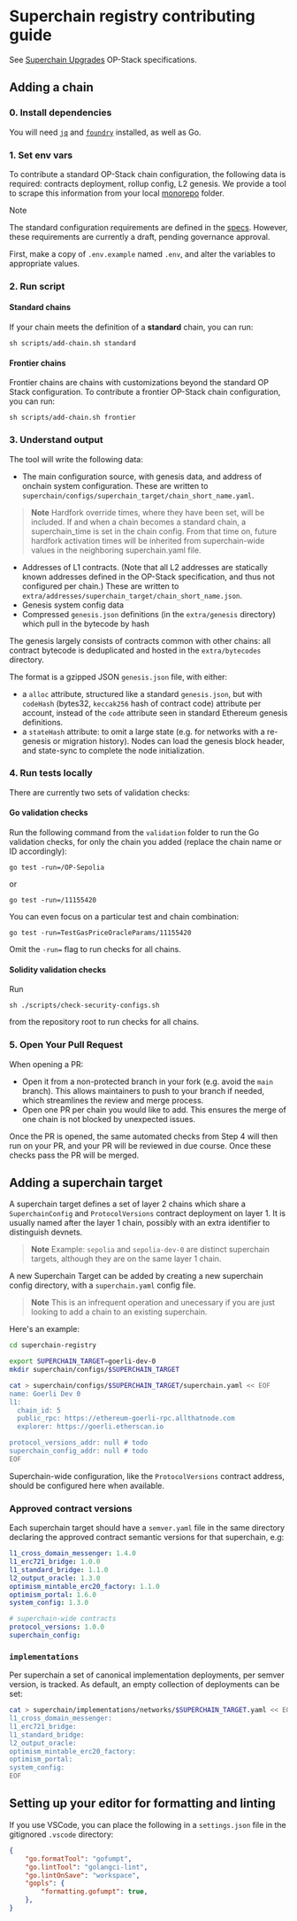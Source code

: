 # Superchain registry contributing guide

See [Superchain Upgrades] OP-Stack specifications.

[Superchain Upgrades]: https://specs.optimism.io/protocol/superchain-upgrades.html



## Adding a chain

### 0. Install dependencies
You will need [`jq`](https://jqlang.github.io/jq/download/) and [`foundry`](https://book.getfoundry.sh/getting-started/installation) installed, as well as Go.

### 1. Set env vars

To contribute a standard OP-Stack chain configuration, the following data is required: contracts deployment, rollup config, L2 genesis. We provide a tool to scrape this information from your local [monorepo](https://github.com/ethereum-optimism/optimism) folder.

> [!NOTE]
> The standard configuration requirements are defined in the [specs](https://specs.optimism.io/protocol/configurability.html). However, these requirements are currently a draft, pending governance approval.

First, make a copy of `.env.example` named `.env`, and alter the variables to appropriate values.

### 2. Run script
#### Standard chains
If your chain meets the definition of a **standard** chain, you can run:


```shell
sh scripts/add-chain.sh standard
```

#### Frontier chains

Frontier chains are chains with customizations beyond the standard OP
Stack configuration. To contribute a frontier OP-Stack chain
configuration, you can run:


```shell
sh scripts/add-chain.sh frontier
```

### 3. Understand output
The tool will write the following data:
- The main configuration source, with genesis data, and address of onchain system configuration. These are written to `superchain/configs/superchain_target/chain_short_name.yaml`.
> **Note**
> Hardfork override times, where they have been set, will be included. If and when a chain becomes a standard chain, a superchain_time is set in the chain config. From that time on, future hardfork activation times will be inherited from superchain-wide values in the neighboring superchain.yaml file.

- Addresses of L1 contracts. (Note that all L2 addresses are statically known addresses defined in the OP-Stack specification, and thus not configured per chain.) These are written to `extra/addresses/superchain_target/chain_short_name.json`.
- Genesis system config data
- Compressed `genesis.json` definitions (in the `extra/genesis` directory) which pull in the bytecode by hash

The genesis largely consists of contracts common with other chains:
all contract bytecode is deduplicated and hosted in the `extra/bytecodes` directory.

The format is a gzipped JSON `genesis.json` file, with either:
- a `alloc` attribute, structured like a standard `genesis.json`,
  but with `codeHash` (bytes32, `keccak256` hash of contract code) attribute per account,
  instead of the `code` attribute seen in standard Ethereum genesis definitions.
- a `stateHash` attribute: to omit a large state (e.g. for networks with a re-genesis or migration history).
  Nodes can load the genesis block header, and state-sync to complete the node initialization.

### 4. Run tests locally
There are currently two sets of validation checks:

#### Go validation checks
Run the following command from the `validation` folder to run the Go validation checks, for only the chain you added (replace the chain name or ID accordingly):
```
go test -run=/OP-Sepolia
```
or
```
go test -run=/11155420
```
You can even focus on a particular test and chain combination:
```
go test -run=TestGasPriceOracleParams/11155420
```
Omit the `-run=` flag to run checks for all chains.

#### Solidity validation checks
Run
```shell
sh ./scripts/check-security-configs.sh
```
from the repository root to run checks for all chains.

### 5. Open Your Pull Request
When opening a PR:
- Open it from a non-protected branch in your fork (e.g. avoid the `main` branch). This allows maintainers to push to your branch if needed, which streamlines the review and merge process.
- Open one PR per chain you would like to add. This ensures the merge of one chain is not blocked by unexpected issues.

Once the PR is opened, the same automated checks from Step 4 will then run on your PR, and your PR will be reviewed in due course. Once these checks pass the PR will be merged.

## Adding a superchain target
A superchain target defines a set of layer 2 chains which share a `SuperchainConfig` and `ProtocolVersions` contract deployment on layer 1. It is usually named after the layer 1 chain, possibly with an extra identifier to distinguish devnets.


> **Note**
> Example: `sepolia` and `sepolia-dev-0` are distinct superchain targets, although they are on the same layer 1 chain.


A new Superchain Target can be added by creating a new superchain config directory,
with a `superchain.yaml` config file.

> **Note**
> This is an infrequent operation and unecessary if you are just looking to add a chain to an existing superchain.

Here's an example:

```bash
cd superchain-registry

export SUPERCHAIN_TARGET=goerli-dev-0
mkdir superchain/configs/$SUPERCHAIN_TARGET

cat > superchain/configs/$SUPERCHAIN_TARGET/superchain.yaml << EOF
name: Goerli Dev 0
l1:
  chain_id: 5
  public_rpc: https://ethereum-goerli-rpc.allthatnode.com
  explorer: https://goerli.etherscan.io

protocol_versions_addr: null # todo
superchain_config_addr: null # todo
EOF
```
Superchain-wide configuration, like the `ProtocolVersions` contract address, should be configured here when available.

### Approved contract versions
Each superchain target should have a `semver.yaml` file in the same directory declaring the approved contract semantic versions for that superchain, e.g:
```yaml
l1_cross_domain_messenger: 1.4.0
l1_erc721_bridge: 1.0.0
l1_standard_bridge: 1.1.0
l2_output_oracle: 1.3.0
optimism_mintable_erc20_factory: 1.1.0
optimism_portal: 1.6.0
system_config: 1.3.0

# superchain-wide contracts
protocol_versions: 1.0.0
superchain_config:
```

### `implementations`
Per superchain a set of canonical implementation deployments, per semver version, is tracked.
As default, an empty collection of deployments can be set:
```bash
cat > superchain/implementations/networks/$SUPERCHAIN_TARGET.yaml << EOF
l1_cross_domain_messenger:
l1_erc721_bridge:
l1_standard_bridge:
l2_output_oracle:
optimism_mintable_erc20_factory:
optimism_portal:
system_config:
EOF
```

## Setting up your editor for formatting and linting
If you use VSCode, you can place the following in a `settings.json` file in the gitignored `.vscode` directory:

```json
{
    "go.formatTool": "gofumpt",
    "go.lintTool": "golangci-lint",
    "go.lintOnSave": "workspace",
    "gopls": {
        "formatting.gofumpt": true,
    },
}
```
